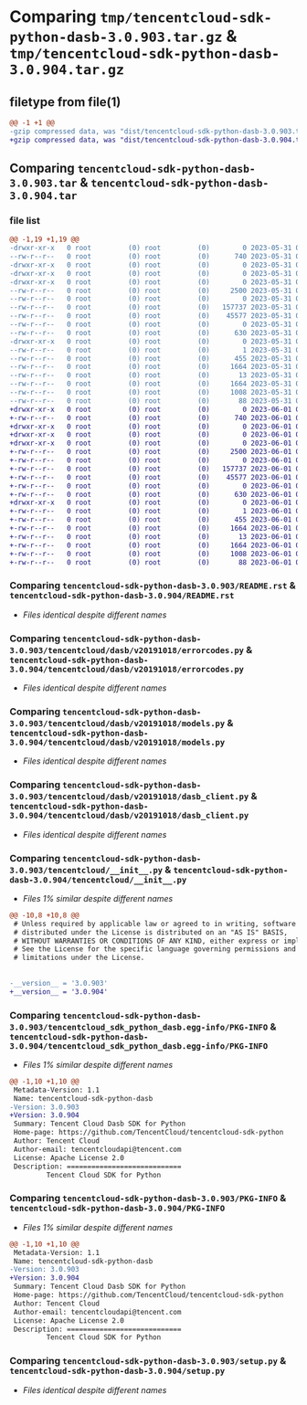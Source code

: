 # Comparing `tmp/tencentcloud-sdk-python-dasb-3.0.903.tar.gz` & `tmp/tencentcloud-sdk-python-dasb-3.0.904.tar.gz`

## filetype from file(1)

```diff
@@ -1 +1 @@
-gzip compressed data, was "dist/tencentcloud-sdk-python-dasb-3.0.903.tar", last modified: Wed May 31 02:09:09 2023, max compression
+gzip compressed data, was "dist/tencentcloud-sdk-python-dasb-3.0.904.tar", last modified: Thu Jun  1 02:32:15 2023, max compression
```

## Comparing `tencentcloud-sdk-python-dasb-3.0.903.tar` & `tencentcloud-sdk-python-dasb-3.0.904.tar`

### file list

```diff
@@ -1,19 +1,19 @@
-drwxr-xr-x   0 root         (0) root         (0)        0 2023-05-31 02:09:09.000000 tencentcloud-sdk-python-dasb-3.0.903/
--rw-r--r--   0 root         (0) root         (0)      740 2023-05-31 02:09:09.000000 tencentcloud-sdk-python-dasb-3.0.903/README.rst
-drwxr-xr-x   0 root         (0) root         (0)        0 2023-05-31 02:09:09.000000 tencentcloud-sdk-python-dasb-3.0.903/tencentcloud/
-drwxr-xr-x   0 root         (0) root         (0)        0 2023-05-31 02:09:09.000000 tencentcloud-sdk-python-dasb-3.0.903/tencentcloud/dasb/
-drwxr-xr-x   0 root         (0) root         (0)        0 2023-05-31 02:09:09.000000 tencentcloud-sdk-python-dasb-3.0.903/tencentcloud/dasb/v20191018/
--rw-r--r--   0 root         (0) root         (0)     2500 2023-05-31 02:09:09.000000 tencentcloud-sdk-python-dasb-3.0.903/tencentcloud/dasb/v20191018/errorcodes.py
--rw-r--r--   0 root         (0) root         (0)        0 2023-05-31 02:09:09.000000 tencentcloud-sdk-python-dasb-3.0.903/tencentcloud/dasb/v20191018/__init__.py
--rw-r--r--   0 root         (0) root         (0)   157737 2023-05-31 02:09:09.000000 tencentcloud-sdk-python-dasb-3.0.903/tencentcloud/dasb/v20191018/models.py
--rw-r--r--   0 root         (0) root         (0)    45577 2023-05-31 02:09:09.000000 tencentcloud-sdk-python-dasb-3.0.903/tencentcloud/dasb/v20191018/dasb_client.py
--rw-r--r--   0 root         (0) root         (0)        0 2023-05-31 02:09:09.000000 tencentcloud-sdk-python-dasb-3.0.903/tencentcloud/dasb/__init__.py
--rw-r--r--   0 root         (0) root         (0)      630 2023-05-31 02:09:09.000000 tencentcloud-sdk-python-dasb-3.0.903/tencentcloud/__init__.py
-drwxr-xr-x   0 root         (0) root         (0)        0 2023-05-31 02:09:09.000000 tencentcloud-sdk-python-dasb-3.0.903/tencentcloud_sdk_python_dasb.egg-info/
--rw-r--r--   0 root         (0) root         (0)        1 2023-05-31 02:09:09.000000 tencentcloud-sdk-python-dasb-3.0.903/tencentcloud_sdk_python_dasb.egg-info/dependency_links.txt
--rw-r--r--   0 root         (0) root         (0)      455 2023-05-31 02:09:09.000000 tencentcloud-sdk-python-dasb-3.0.903/tencentcloud_sdk_python_dasb.egg-info/SOURCES.txt
--rw-r--r--   0 root         (0) root         (0)     1664 2023-05-31 02:09:09.000000 tencentcloud-sdk-python-dasb-3.0.903/tencentcloud_sdk_python_dasb.egg-info/PKG-INFO
--rw-r--r--   0 root         (0) root         (0)       13 2023-05-31 02:09:09.000000 tencentcloud-sdk-python-dasb-3.0.903/tencentcloud_sdk_python_dasb.egg-info/top_level.txt
--rw-r--r--   0 root         (0) root         (0)     1664 2023-05-31 02:09:09.000000 tencentcloud-sdk-python-dasb-3.0.903/PKG-INFO
--rw-r--r--   0 root         (0) root         (0)     1008 2023-05-31 02:09:09.000000 tencentcloud-sdk-python-dasb-3.0.903/setup.py
--rw-r--r--   0 root         (0) root         (0)       88 2023-05-31 02:09:09.000000 tencentcloud-sdk-python-dasb-3.0.903/setup.cfg
+drwxr-xr-x   0 root         (0) root         (0)        0 2023-06-01 02:32:15.000000 tencentcloud-sdk-python-dasb-3.0.904/
+-rw-r--r--   0 root         (0) root         (0)      740 2023-06-01 02:32:13.000000 tencentcloud-sdk-python-dasb-3.0.904/README.rst
+drwxr-xr-x   0 root         (0) root         (0)        0 2023-06-01 02:32:15.000000 tencentcloud-sdk-python-dasb-3.0.904/tencentcloud/
+drwxr-xr-x   0 root         (0) root         (0)        0 2023-06-01 02:32:15.000000 tencentcloud-sdk-python-dasb-3.0.904/tencentcloud/dasb/
+drwxr-xr-x   0 root         (0) root         (0)        0 2023-06-01 02:32:15.000000 tencentcloud-sdk-python-dasb-3.0.904/tencentcloud/dasb/v20191018/
+-rw-r--r--   0 root         (0) root         (0)     2500 2023-06-01 02:32:13.000000 tencentcloud-sdk-python-dasb-3.0.904/tencentcloud/dasb/v20191018/errorcodes.py
+-rw-r--r--   0 root         (0) root         (0)        0 2023-06-01 02:32:13.000000 tencentcloud-sdk-python-dasb-3.0.904/tencentcloud/dasb/v20191018/__init__.py
+-rw-r--r--   0 root         (0) root         (0)   157737 2023-06-01 02:32:13.000000 tencentcloud-sdk-python-dasb-3.0.904/tencentcloud/dasb/v20191018/models.py
+-rw-r--r--   0 root         (0) root         (0)    45577 2023-06-01 02:32:13.000000 tencentcloud-sdk-python-dasb-3.0.904/tencentcloud/dasb/v20191018/dasb_client.py
+-rw-r--r--   0 root         (0) root         (0)        0 2023-06-01 02:32:13.000000 tencentcloud-sdk-python-dasb-3.0.904/tencentcloud/dasb/__init__.py
+-rw-r--r--   0 root         (0) root         (0)      630 2023-06-01 02:32:13.000000 tencentcloud-sdk-python-dasb-3.0.904/tencentcloud/__init__.py
+drwxr-xr-x   0 root         (0) root         (0)        0 2023-06-01 02:32:15.000000 tencentcloud-sdk-python-dasb-3.0.904/tencentcloud_sdk_python_dasb.egg-info/
+-rw-r--r--   0 root         (0) root         (0)        1 2023-06-01 02:32:15.000000 tencentcloud-sdk-python-dasb-3.0.904/tencentcloud_sdk_python_dasb.egg-info/dependency_links.txt
+-rw-r--r--   0 root         (0) root         (0)      455 2023-06-01 02:32:15.000000 tencentcloud-sdk-python-dasb-3.0.904/tencentcloud_sdk_python_dasb.egg-info/SOURCES.txt
+-rw-r--r--   0 root         (0) root         (0)     1664 2023-06-01 02:32:15.000000 tencentcloud-sdk-python-dasb-3.0.904/tencentcloud_sdk_python_dasb.egg-info/PKG-INFO
+-rw-r--r--   0 root         (0) root         (0)       13 2023-06-01 02:32:15.000000 tencentcloud-sdk-python-dasb-3.0.904/tencentcloud_sdk_python_dasb.egg-info/top_level.txt
+-rw-r--r--   0 root         (0) root         (0)     1664 2023-06-01 02:32:15.000000 tencentcloud-sdk-python-dasb-3.0.904/PKG-INFO
+-rw-r--r--   0 root         (0) root         (0)     1008 2023-06-01 02:32:13.000000 tencentcloud-sdk-python-dasb-3.0.904/setup.py
+-rw-r--r--   0 root         (0) root         (0)       88 2023-06-01 02:32:15.000000 tencentcloud-sdk-python-dasb-3.0.904/setup.cfg
```

### Comparing `tencentcloud-sdk-python-dasb-3.0.903/README.rst` & `tencentcloud-sdk-python-dasb-3.0.904/README.rst`

 * *Files identical despite different names*

### Comparing `tencentcloud-sdk-python-dasb-3.0.903/tencentcloud/dasb/v20191018/errorcodes.py` & `tencentcloud-sdk-python-dasb-3.0.904/tencentcloud/dasb/v20191018/errorcodes.py`

 * *Files identical despite different names*

### Comparing `tencentcloud-sdk-python-dasb-3.0.903/tencentcloud/dasb/v20191018/models.py` & `tencentcloud-sdk-python-dasb-3.0.904/tencentcloud/dasb/v20191018/models.py`

 * *Files identical despite different names*

### Comparing `tencentcloud-sdk-python-dasb-3.0.903/tencentcloud/dasb/v20191018/dasb_client.py` & `tencentcloud-sdk-python-dasb-3.0.904/tencentcloud/dasb/v20191018/dasb_client.py`

 * *Files identical despite different names*

### Comparing `tencentcloud-sdk-python-dasb-3.0.903/tencentcloud/__init__.py` & `tencentcloud-sdk-python-dasb-3.0.904/tencentcloud/__init__.py`

 * *Files 1% similar despite different names*

```diff
@@ -10,8 +10,8 @@
 # Unless required by applicable law or agreed to in writing, software
 # distributed under the License is distributed on an "AS IS" BASIS,
 # WITHOUT WARRANTIES OR CONDITIONS OF ANY KIND, either express or implied.
 # See the License for the specific language governing permissions and
 # limitations under the License.
 
 
-__version__ = '3.0.903'
+__version__ = '3.0.904'
```

### Comparing `tencentcloud-sdk-python-dasb-3.0.903/tencentcloud_sdk_python_dasb.egg-info/PKG-INFO` & `tencentcloud-sdk-python-dasb-3.0.904/tencentcloud_sdk_python_dasb.egg-info/PKG-INFO`

 * *Files 1% similar despite different names*

```diff
@@ -1,10 +1,10 @@
 Metadata-Version: 1.1
 Name: tencentcloud-sdk-python-dasb
-Version: 3.0.903
+Version: 3.0.904
 Summary: Tencent Cloud Dasb SDK for Python
 Home-page: https://github.com/TencentCloud/tencentcloud-sdk-python
 Author: Tencent Cloud
 Author-email: tencentcloudapi@tencent.com
 License: Apache License 2.0
 Description: ============================
         Tencent Cloud SDK for Python
```

### Comparing `tencentcloud-sdk-python-dasb-3.0.903/PKG-INFO` & `tencentcloud-sdk-python-dasb-3.0.904/PKG-INFO`

 * *Files 1% similar despite different names*

```diff
@@ -1,10 +1,10 @@
 Metadata-Version: 1.1
 Name: tencentcloud-sdk-python-dasb
-Version: 3.0.903
+Version: 3.0.904
 Summary: Tencent Cloud Dasb SDK for Python
 Home-page: https://github.com/TencentCloud/tencentcloud-sdk-python
 Author: Tencent Cloud
 Author-email: tencentcloudapi@tencent.com
 License: Apache License 2.0
 Description: ============================
         Tencent Cloud SDK for Python
```

### Comparing `tencentcloud-sdk-python-dasb-3.0.903/setup.py` & `tencentcloud-sdk-python-dasb-3.0.904/setup.py`

 * *Files identical despite different names*


